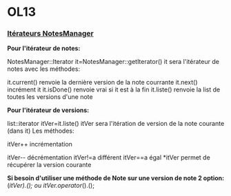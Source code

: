# OL13

### **<u>Itérateurs NotesManager</u>**

**Pour l'itérateur de notes:** 

NotesManager::Iterator it=NotesManager::getIterator() it sera l'itérateur de notes avec les méthodes:

it.current() renvoie la dernière version de la note courrante
it.next() incrément it
it.isDone() renvoie vrai si it est à la fin
it.liste() renvoie la list<Note> de toutes les versions d'une note


**Pour l'itérateur de versions:**

list<Note>::iterator itVer=it.liste() itVer sera l'itération de version de la note courante (dans it)
Les méthodes:

itVer++ incrémentation

itVer-- décrémentation
itVer!=a différent
itVer==a égal
*itVer permet de récupérer la version courante

**Si besoin d'utiliser une méthode de Note sur une version de note 2 option:**
(*itVer).<methode>(); ou itVer.operator*().<methode>();